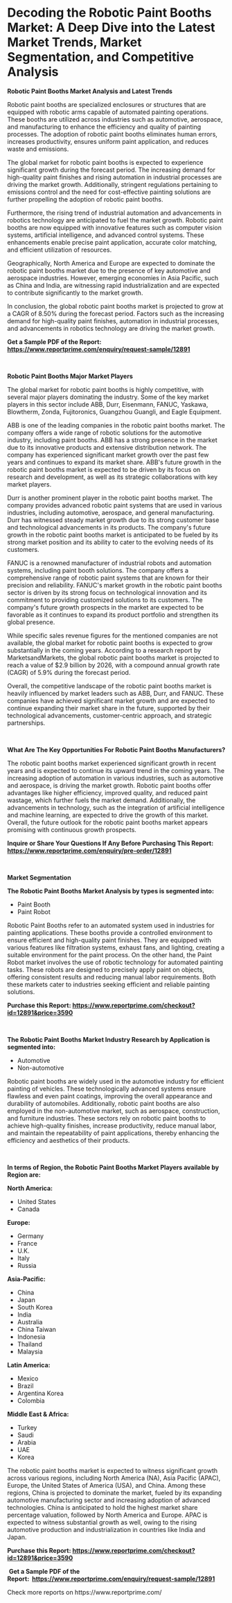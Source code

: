 <p><h1>Decoding the Robotic Paint Booths Market: A Deep Dive into the Latest Market Trends, Market Segmentation, and Competitive Analysis</h1></p><p><strong>Robotic Paint Booths Market Analysis and Latest Trends</strong></p>
<p><p>Robotic paint booths are specialized enclosures or structures that are equipped with robotic arms capable of automated painting operations. These booths are utilized across industries such as automotive, aerospace, and manufacturing to enhance the efficiency and quality of painting processes. The adoption of robotic paint booths eliminates human errors, increases productivity, ensures uniform paint application, and reduces waste and emissions.</p><p>The global market for robotic paint booths is expected to experience significant growth during the forecast period. The increasing demand for high-quality paint finishes and rising automation in industrial processes are driving the market growth. Additionally, stringent regulations pertaining to emissions control and the need for cost-effective painting solutions are further propelling the adoption of robotic paint booths.</p><p>Furthermore, the rising trend of industrial automation and advancements in robotics technology are anticipated to fuel the market growth. Robotic paint booths are now equipped with innovative features such as computer vision systems, artificial intelligence, and advanced control systems. These enhancements enable precise paint application, accurate color matching, and efficient utilization of resources.</p><p>Geographically, North America and Europe are expected to dominate the robotic paint booths market due to the presence of key automotive and aerospace industries. However, emerging economies in Asia Pacific, such as China and India, are witnessing rapid industrialization and are expected to contribute significantly to the market growth.</p><p>In conclusion, the global robotic paint booths market is projected to grow at a CAGR of 8.50% during the forecast period. Factors such as the increasing demand for high-quality paint finishes, automation in industrial processes, and advancements in robotics technology are driving the market growth.</p></p>
<p><strong>Get a Sample PDF of the Report:&nbsp; <a href="https://www.reportprime.com/enquiry/request-sample/12891">https://www.reportprime.com/enquiry/request-sample/12891</a></strong></p>
<p>&nbsp;</p>
<p><strong>Robotic Paint Booths Major Market Players</strong></p>
<p><p>The global market for robotic paint booths is highly competitive, with several major players dominating the industry. Some of the key market players in this sector include ABB, Durr, Eisenmann, FANUC, Yaskawa, Blowtherm, Zonda, Fujitoronics, Guangzhou Guangli, and Eagle Equipment.</p><p>ABB is one of the leading companies in the robotic paint booths market. The company offers a wide range of robotic solutions for the automotive industry, including paint booths. ABB has a strong presence in the market due to its innovative products and extensive distribution network. The company has experienced significant market growth over the past few years and continues to expand its market share. ABB's future growth in the robotic paint booths market is expected to be driven by its focus on research and development, as well as its strategic collaborations with key market players.</p><p>Durr is another prominent player in the robotic paint booths market. The company provides advanced robotic paint systems that are used in various industries, including automotive, aerospace, and general manufacturing. Durr has witnessed steady market growth due to its strong customer base and technological advancements in its products. The company's future growth in the robotic paint booths market is anticipated to be fueled by its strong market position and its ability to cater to the evolving needs of its customers.</p><p>FANUC is a renowned manufacturer of industrial robots and automation systems, including paint booth solutions. The company offers a comprehensive range of robotic paint systems that are known for their precision and reliability. FANUC's market growth in the robotic paint booths sector is driven by its strong focus on technological innovation and its commitment to providing customized solutions to its customers. The company's future growth prospects in the market are expected to be favorable as it continues to expand its product portfolio and strengthen its global presence.</p><p>While specific sales revenue figures for the mentioned companies are not available, the global market for robotic paint booths is expected to grow substantially in the coming years. According to a research report by MarketsandMarkets, the global robotic paint booths market is projected to reach a value of $2.9 billion by 2026, with a compound annual growth rate (CAGR) of 5.9% during the forecast period.</p><p>Overall, the competitive landscape of the robotic paint booths market is heavily influenced by market leaders such as ABB, Durr, and FANUC. These companies have achieved significant market growth and are expected to continue expanding their market share in the future, supported by their technological advancements, customer-centric approach, and strategic partnerships.</p></p>
<p>&nbsp;</p>
<p><strong>What Are The Key Opportunities For Robotic Paint Booths Manufacturers?</strong></p>
<p><p>The robotic paint booths market experienced significant growth in recent years and is expected to continue its upward trend in the coming years. The increasing adoption of automation in various industries, such as automotive and aerospace, is driving the market growth. Robotic paint booths offer advantages like higher efficiency, improved quality, and reduced paint wastage, which further fuels the market demand. Additionally, the advancements in technology, such as the integration of artificial intelligence and machine learning, are expected to drive the growth of this market. Overall, the future outlook for the robotic paint booths market appears promising with continuous growth prospects.</p></p>
<p><strong>Inquire or Share Your Questions If Any Before Purchasing This Report: <a href="https://www.reportprime.com/enquiry/pre-order/12891">https://www.reportprime.com/enquiry/pre-order/12891</a></strong></p>
<p>&nbsp;</p>
<p><strong>Market Segmentation</strong></p>
<p><strong>The Robotic Paint Booths Market Analysis by types is segmented into:</strong></p>
<p><ul><li>Paint Booth</li><li>Paint Robot</li></ul></p>
<p><p>Robotic Paint Booths refer to an automated system used in industries for painting applications. These booths provide a controlled environment to ensure efficient and high-quality paint finishes. They are equipped with various features like filtration systems, exhaust fans, and lighting, creating a suitable environment for the paint process. On the other hand, the Paint Robot market involves the use of robotic technology for automated painting tasks. These robots are designed to precisely apply paint on objects, offering consistent results and reducing manual labor requirements. Both these markets cater to industries seeking efficient and reliable painting solutions.</p></p>
<p><strong>Purchase this Report:&nbsp;<a href="https://www.reportprime.com/checkout?id=12891&price=3590">https://www.reportprime.com/checkout?id=12891&price=3590</a></strong></p>
<p>&nbsp;</p>
<p><strong>The Robotic Paint Booths Market Industry Research by Application is segmented into:</strong></p>
<p><ul><li>Automotive</li><li>Non-automotive</li></ul></p>
<p><p>Robotic paint booths are widely used in the automotive industry for efficient painting of vehicles. These technologically advanced systems ensure flawless and even paint coatings, improving the overall appearance and durability of automobiles. Additionally, robotic paint booths are also employed in the non-automotive market, such as aerospace, construction, and furniture industries. These sectors rely on robotic paint booths to achieve high-quality finishes, increase productivity, reduce manual labor, and maintain the repeatability of paint applications, thereby enhancing the efficiency and aesthetics of their products.</p></p>
<p>&nbsp;</p>
<p><strong>In terms of Region, the Robotic Paint Booths Market Players available by Region are:</strong></p>
<p>
    <p> <strong> North America: </strong>
        <ul>
            <li>United States</li>
            <li>Canada</li>
        </ul>
        </p> 
    <p> <strong> Europe: </strong>
        <ul>
            <li>Germany</li>
            <li>France</li>
            <li>U.K.</li>
            <li>Italy</li>
            <li>Russia</li>
        </ul>
        </p> 
    <p> <strong> Asia-Pacific: </strong>
        <ul>
            <li>China</li>
            <li>Japan</li>
            <li>South Korea</li>
            <li>India</li>
            <li>Australia</li>
            <li>China Taiwan</li>
            <li>Indonesia</li>
            <li>Thailand</li>
            <li>Malaysia</li>
        </ul>
        </p> 
    <p> <strong> Latin America: </strong>
        <ul>
            <li>Mexico</li>
            <li>Brazil</li>
            <li>Argentina Korea</li>
            <li>Colombia</li>
        </ul>
        </p> 
    <p> <strong> Middle East & Africa: </strong>
        <ul>
            <li>Turkey</li>
            <li>Saudi</li>
            <li>Arabia</li>
            <li>UAE</li>
            <li>Korea</li>
        </ul>
    </p>
    </p>
<p><p>The robotic paint booths market is expected to witness significant growth across various regions, including North America (NA), Asia Pacific (APAC), Europe, the United States of America (USA), and China. Among these regions, China is projected to dominate the market, fueled by its expanding automotive manufacturing sector and increasing adoption of advanced technologies. China is anticipated to hold the highest market share percentage valuation, followed by North America and Europe. APAC is expected to witness substantial growth as well, owing to the rising automotive production and industrialization in countries like India and Japan.</p></p>
<p><strong>Purchase this Report: <a href="https://www.reportprime.com/checkout?id=12891&price=3590">https://www.reportprime.com/checkout?id=12891&price=3590</a></strong></p>
<p>&nbsp;<strong>Get a Sample PDF of the Report:&nbsp;&nbsp;<a href="https://www.reportprime.com/enquiry/request-sample/12891">https://www.reportprime.com/enquiry/request-sample/12891</a></strong></p>
<p><strong></strong></p>
<p>Check more reports on https://www.reportprime.com/</p>